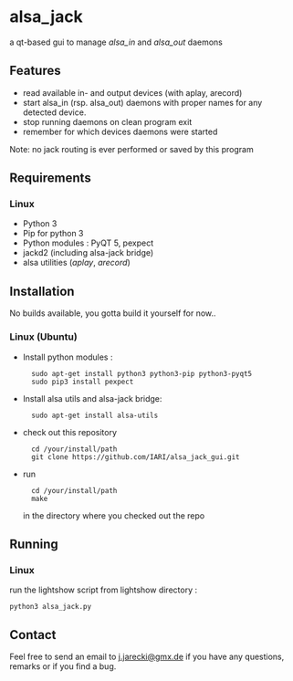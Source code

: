 # alsa_jack
a qt-based gui to manage *alsa_in* and *alsa_out* daemons

## Features

* read available in- and output devices (with aplay, arecord)
* start alsa_in (rsp. alsa_out) daemons with proper names for any detected device.
* stop running daemons on clean program exit
* remember for which devices daemons were started

Note: no jack routing is ever performed or saved by this program 

## Requirements

### Linux

* Python 3
* Pip for python 3
* Python modules : PyQT 5, pexpect
* jackd2 (including alsa-jack bridge)
* alsa utilities (*aplay*, *arecord*)


## Installation

No builds available, you gotta build it yourself for now..

### Linux (Ubuntu)

* Install python modules : 

        sudo apt-get install python3 python3-pip python3-pyqt5
        sudo pip3 install pexpect

* Install alsa utils and alsa-jack bridge: 

        sudo apt-get install alsa-utils

* check out this repository

        cd /your/install/path
        git clone https://github.com/IARI/alsa_jack_gui.git

* run 

        cd /your/install/path
        make 
  
  in the directory where you checked out the repo

## Running

### Linux

run the lightshow script from lightshow directory :

	python3 alsa_jack.py
	
## Contact

Feel free to send an email to j.jarecki@gmx.de if you have any questions, remarks or if you find a bug.
